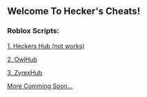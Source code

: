 ## Welcome To Hecker's Cheats!

### Roblox Scripts:

[1. Heckers Hub (not works)]()

[2. OwlHub](https://hecker-cheats.github.io/owlhub.lua)

[3. ZyrexHub](https://hecker-cheats.github.io/zyrexhub.lua)

[More Comming Soon...]()
